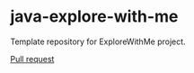 # java-explore-with-me
Template repository for ExploreWithMe project.

[Pull request](https://github.com/Benito0727/java-explore-with-me/pull/8)